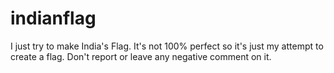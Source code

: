 # indianflag
I just try to make India's Flag. It's not 100% perfect so it's just my attempt to create a flag. Don't report or leave any negative comment on it.
